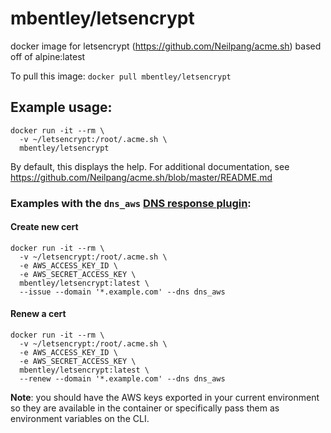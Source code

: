 mbentley/letsencrypt
====================

docker image for letsencrypt (https://github.com/Neilpang/acme.sh)
based off of alpine:latest

To pull this image:
`docker pull mbentley/letsencrypt`

## Example usage:

```
docker run -it --rm \
  -v ~/letsencrypt:/root/.acme.sh \
  mbentley/letsencrypt
```

By default, this displays the help.  For additional documentation, see https://github.com/Neilpang/acme.sh/blob/master/README.md

### Examples with the `dns_aws` [DNS response plugin](https://github.com/Neilpang/acme.sh/tree/master/dnsapi):

#### Create new cert
```
docker run -it --rm \
  -v ~/letsencrypt:/root/.acme.sh \
  -e AWS_ACCESS_KEY_ID \
  -e AWS_SECRET_ACCESS_KEY \
  mbentley/letsencrypt:latest \
  --issue --domain '*.example.com' --dns dns_aws
```

#### Renew a cert
```
docker run -it --rm \
  -v ~/letsencrypt:/root/.acme.sh \
  -e AWS_ACCESS_KEY_ID \
  -e AWS_SECRET_ACCESS_KEY \
  mbentley/letsencrypt:latest \
  --renew --domain '*.example.com' --dns dns_aws
```

**Note**: you should have the AWS keys exported in your current environment so they are available in the container or specifically pass them as environment variables on the CLI.
